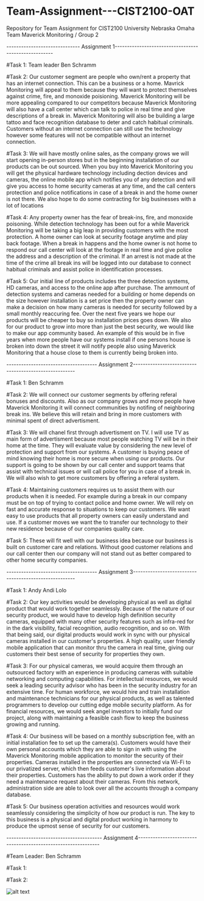 # Team-Assignment---CIST2100-OAT
Repository for Team Assignment for CIST2100 University Nebraska Omaha 
 Team Maverick Monitoring / Group 2
 
 ------------------------------ Assignment 1-----------------------------------------------------

#Task 1: Team leader Ben Schramm
 
 #Task 2: Our customer segment are people who own/rent a property that has an internet connection. This can be a business or a home. Mavrick Monitoring will appeal to them because they will want to protect themselves against crime, fire, and monoxide poisioning. Maverick Monitoring will be more appealing compared to our competitors because Maverick Monitoring will also have a call center which can talk to police in real time and give descriptions of a break in. Maverick Monitoring will also be building a large tattoo and face recognition database to deter and catch habitual criminals. Customers without an internet connection can still use the technology however some features will not be compatible without an internet connection. 
 
 #Task 3: We will have mostly online sales, as the company grows we will start opening in-person stores but in the beginning installation of our products can be out sourced. When you buy into Maverick Monitoring you will get the physical hardware technology including dection devices and cameras, the online mobile app which notifies you of any detection and will give you access to home security cameras at any time, and the call centers protection and police notifications in case of a break in and the home owner is not there. We also hope to do some contracting for big businesses with a lot of locations
 
 #Task 4: Any property owner has the fear of break-ins, fire, and monoxide poisoning. While detection technology has been out for a while Maverick Monitoring will be taking a big leap in providing customers with the most protection. A home owner can look at security footage anytime and play back footage. When a break in happens and the home owner is not home to respond our call center will look at the footage in real time and give police the address and a description of the criminal. If an arrest is not made at the time of the crime all break ins will be logged into our database to connect habitual criminals and assist police in identification processes. 
 
 #Task 5: Our initial line of products includes the three detection systems, HD cameras, and access to the online app after purchase. The ammount of detection systems and cameras needed for a building or home depends on the size however installation is a set price then the property owner can make a decision on how many cameras is needed for security followed by a small monthly reaccuring fee. Over the next five years we hope our products will be cheaper to buy so installation prices goes down. We also for our product to grow into more than just the best security, we would like to make our app community based. An example of this would be in five years when more people have our systems install if one persons house is broken into down the street it will notify people also using Maverick Monitoring that a house close to them is currently being broken into. 
 
 ------------------------------------- Assignment 2------------------------------------------------------
 
 
 #Task 1: Ben Schramm
 
 #Task 2: We will connect our customer segments by offering referal bonuses and discounts. Also as our company grows and more people have Maverick Monitoring it will connect communities by notifing of neighboring break ins. We believe this will retain and bring in more customers with minimal spent of direct advertisment. 
 
 #Task 3: We will chanel first through advertisment on TV. I will use TV as main form of advertisment because most people watching TV will be in their home at the time. They will evaluate value by considering the new level of protection and support from our systems. A customer is buying peace of mind knowing their home is more secure when using our products. Our support is going to be shown by our call center and support teams that assist with technical issues or will call police for you in case of a break in. We will also wish to get more customers by offering a referal system.
 
 #Task 4: Maintaining customers requires us to assist them with our products when it is needed. For example during a break in our company must be on top of trying to contact police and home owner. We will rely on fast and accurate response to situations to keep our customers. We want easy to use products that all property owners can easily understand and use. If a customer moves we want the to transfer our technology to their new residence because of our companies quality care. 
 
 #Task 5: These will fit well with our business idea because our business is built on customer care and relations. Without good customer relations and our call center then our company will not stand out as better compared to other home security companies. 
 
------------------------------------- Assignment 3------------------------------------------------------

#Task 1: Andy Andi Lolo

#Task 2: Our key activities would be developing physical as well as digital product that would work together seamlessly. Because of the nature of our security product, we would have to develop high definition security cameras, equipped with many other security features such as infra-red for in the dark visibility, facial recognition, audio recognition, and so on. With that being said, our digital products would work in sync with our physical cameras installed in our customer's properties. A high quality, user friendly mobile application that can monitor thru the camera in real time, giving our customers their best sense of security for properties they own.

#Task 3: For our physical cameras, we would acquire them through an outsourced factory with an experience in producing cameras with suitable networking and computing capabilities. For intellectual resources, we would seek a leading security advisor who has been in the security industry for an extensive time. For human workforce, we would hire and train installation and maintenance technicians for our physical products, as well as talented programmers to develop our cutting edge mobile security platform. As for financial resources, we would seek angel investors to initially fund our project, along with maintaining a feasible cash flow to keep the business growing and running.

#Task 4: Our business will be based on a monthly subscription fee, with an initial installation fee to set up the camera(s). Customers would have their own personal accounts which they are able to sign in with using the Maverick Monitoring mobile application to monitor the security of their properties. Cameras installed in the properties are connected via Wi-Fi to our privatized server, which then feeds customer's live information about their properties. Customers has the ability to put down a work order if they need a maintenance request about their cameras. From this network, administration side are able to look over all the accounts through a company database.

#Task 5: Our business operation activities and resources would work seamlessly considering the simplicity of how our product is run. The key to this business is a physical and digital product working in harmony to produce the upmost sense of security for our customers.

--------------------------------------- Assignment 4--------------------------------------------------------------

#Team Leader: Ben Schramm

#Task 1:


#Task 2:

![alt text](https://prnt.sc/ry4ohi "Website Image 1")
